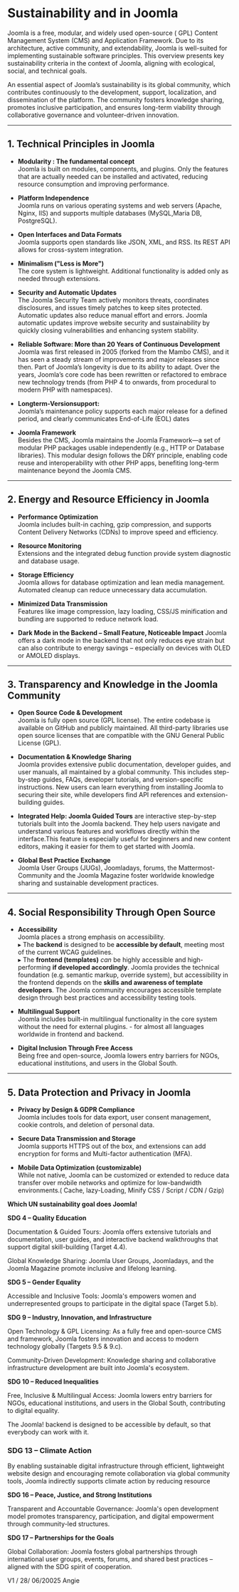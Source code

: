 # **Sustainability  and in Joomla**

Joomla is a free, modular, and widely used open-source ( GPL) Content Management System (CMS) and Application Framework. Due to its architecture, active community, and extendability, Joomla is well-suited for implementing sustainable software principles. This overview presents key sustainability criteria in the context of Joomla, aligning with ecological, social, and technical goals.

An essential aspect of Joomla’s sustainability is its global community, which contributes continuously to the development, support, localization, and dissemination of the platform. The community fosters knowledge sharing, promotes inclusive participation, and ensures long-term viability through collaborative governance and volunteer-driven innovation.

---

## **1\. Technical Principles in Joomla**

* **Modularity : The fundamental concept**  
  Joomla is built on modules, components, and plugins. Only the features that are actually needed can be installed and activated, reducing resource consumption and improving performance.  
   	  
* **Platform Independence**  
  Joomla runs on various operating systems and web servers (Apache, Nginx, IIS) and supports multiple databases (MySQL,Maria DB,  PostgreSQL).  
   	  
* **Open Interfaces and Data Formats**  
  Joomla supports open standards like JSON, XML, and RSS. Its REST API allows for cross-system integration.  
   	 	  
* **Minimalism ("Less is More")**  
  The core system is lightweight. Additional functionality is added only as needed through extensions.

* **Security and Automatic Updates**  
  The Joomla Security Team actively monitors threats, coordinates disclosures, and issues timely patches to keep sites protected. Automatic updates also reduce manual effort and errors. Joomla  automatic updates improve website security and sustainability by quickly closing vulnerabilities and enhancing system stability.

* **Reliable Software: More than 20 Years of Continuous Development**  
  Joomla was first released in 2005 (forked from the Mambo CMS), and it has seen a steady stream of improvements and major releases since then.  Part of Joomla’s longevity is due to its ability to adapt. Over the years, Joomla’s core code has been rewritten or refactored to embrace new technology trends (from PHP 4 to onwards, from procedural to modern PHP with namespaces). 

* **Longterm-Versionsupport:**  
  Joomla’s maintenance policy supports each major release for a defined period, and clearly communicates End-of-Life (EOL) dates

* **Joomla  Framework**  
  Besides the CMS, Joomla maintains the Joomla Framework—a set of modular PHP packages usable independently (e.g., HTTP or Database libraries). This modular design follows the DRY principle, enabling code reuse and interoperability with other PHP apps, benefiting long-term maintenance beyond the Joomla CMS.

---

## **2\. Energy and Resource Efficiency in Joomla**

* **Performance Optimization**  
  Joomla includes built-in caching, gzip compression, and supports Content Delivery Networks (CDNs)  to improve speed and efficiency.  
   	  
* **Resource Monitoring**  
  Extensions and the integrated debug function provide system diagnostic and database usage.  
   	  
* **Storage Efficiency**  
  Joomla allows for database optimization and lean media management. Automated cleanup can reduce unnecessary data accumulation.  
   	  
* **Minimized Data Transmission**  
  Features like image compression, lazy loading, CSS/JS minification and bundling are supported to reduce network load.
* **Dark Mode in the Backend – Small Feature, Noticeable Impact**   Joomla offers a dark mode in the backend that not only reduces eye strain but can also contribute to energy savings – especially on devices with OLED or AMOLED displays.

  

---

## **3\. Transparency and Knowledge in the Joomla Community**

* **Open Source Code & Development**  
  Joomla is fully open source (GPL license). The entire codebase is available on GitHub and publicly maintained. All third-party libraries use open source licenses that are compatible with the GNU General Public License (GPL). 	

* **Documentation & Knowledge Sharing**  
  Joomla provides extensive public documentation, developer guides, and user 	manuals, all maintained by a global community. This includes step-by-step guides, FAQs, developer tutorials, and version-specific instructions. New users can learn everything from installing Joomla to securing their site, while developers find API references and extension-building guides. 

* **Integrated Help: Joomla Guided Tours** are interactive step-by-step tutorials built into the Joomla backend. They help users navigate and understand various features and workflows directly within the interface.This feature is especially useful for beginners and new content editors, making it easier for them to get started with Joomla. 	

* **Global Best Practice Exchange**  
  Joomla User Groups (JUGs), Joomladays, forums, the Mattermost-Community and the Joomla Magazine foster worldwide knowledge sharing and sustainable development practices.

---

## **4\. Social Responsibility Through Open Source**

* **Accessibility**  
  Joomla places a strong emphasis on accessibility.  
  ▸ The **backend** is designed to be **accessible by default**, 	meeting most of the current WCAG  guidelines.  
  ▸ The **frontend (templates)** *can* be highly accessible and 	high-performing **if developed accordingly**. Joomla provides the technical foundation (e.g. semantic markup, override system), but accessibility in the frontend depends on the **skills 	and awareness of template developers**. The Joomla community 	encourages accessible template design through best practices and accessibility testing tools.  
   	  
* **Multilingual Support**  
  Joomla includes built-in multilingual functionality in the core system without the need for external plugins. \- for almost all languages worldwide in frontend and backend.  
   	  
* **Digital Inclusion Through Free Access**  
  Being free and open-source, Joomla lowers entry barriers for NGOs, 	educational institutions, and users in the Global South.  
   	  
  

---

## **5\. Data Protection and Privacy in Joomla**

* **Privacy by Design & GDPR Compliance**  
  Joomla includes tools for data export, user consent management, cookie 	controls, and deletion of personal data.  
   	  
* **Secure Data Transmission and Storage**  
  Joomla supports HTTPS out of the box, and extensions can add encryption for 	forms and Multi-factor authentication (MFA).  
   	  
* **Mobile Data Optimization (customizable)**  
  While not native, Joomla can be customized or extended to reduce data 	transfer over mobile networks and optimize for low-bandwidth environments.( Cache, lazy-Loading, Minify CSS / Script / CDN / Gzip)


**Which UN sustainability goal does Joomla\!**

**SDG 4 – Quality Education**

Documentation & Guided Tours: Joomla offers extensive tutorials and documentation, user guides, and interactive backend walkthroughs that support digital skill-building (Target 4.4).

Global Knowledge Sharing: Joomla User Groups, Joomladays, and the Joomla Magazine promote inclusive and lifelong learning.

**SDG 5 – Gender Equality**

Accessible and Inclusive Tools: Joomla's  empowers women and underrepresented groups to participate in the digital space (Target 5.b).

**SDG 9 – Industry, Innovation, and Infrastructure**

Open Technology & GPL Licensing: As a fully free and open-source CMS and framework, Joomla fosters innovation and access to modern technology globally (Targets 9.5 & 9.c).

Community-Driven Development: Knowledge sharing and collaborative infrastructure development are built into Joomla's ecosystem.

**SDG 10 – Reduced Inequalities**

Free, Inclusive & Multilingual Access: Joomla lowers entry barriers for NGOs, educational institutions, and users in the Global South, contributing to digital equality.

The Joomla\!  backend is designed to be accessible by default, so that everybody can work with it.

### **SDG 13 – Climate Action**

By enabling sustainable digital infrastructure through efficient, lightweight website design and encouraging remote collaboration via global community tools, Joomla indirectly supports climate action by reducing resource

**SDG 16 – Peace, Justice, and Strong Institutions**

Transparent and Accountable Governance: Joomla's open development model promotes transparency, participation, and digital empowerment through community-led structures.

**SDG 17 – Partnerships for the Goals**

Global Collaboration: Joomla fosters global partnerships through international user groups, events, forums, and shared best practices – aligned with the SDG spirit of cooperation.

V1 / 28/ 06/20025 Angie

